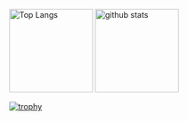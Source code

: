 
<p align="left"> 
  <img alt="Top Langs" height="150px" src="https://github-readme-stats.vercel.app/api/top-langs/?username=melmmmmmmm&layout=compact&count_private=true&show_icons=true&theme=onedark" />
  <img alt="github stats" height="150px" src="https://github-readme-stats.vercel.app/api?username=melmmmmmmm&count_private=true&show_icons=true&show_icons=true&theme=onedark" />
</p>

[![trophy](https://github-profile-trophy.vercel.app/?username=melmmmmmmm&theme=onedark&column=7)](https://github.com/ryo-ma/github-profile-trophy)
